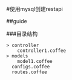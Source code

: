 #使用mysql创建restapi

##guide

###目录结构
```
> controller
    controller1.coffee
> models
    model1.coffee
  configs.coffee
  routes.coffee
```
